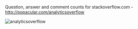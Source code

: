 Question, answer and comment counts for stackoverflow.com - http://popacular.com/analyticsoverflow

![analyticsoverflow](http://imgur.com/NpKtm.png)
